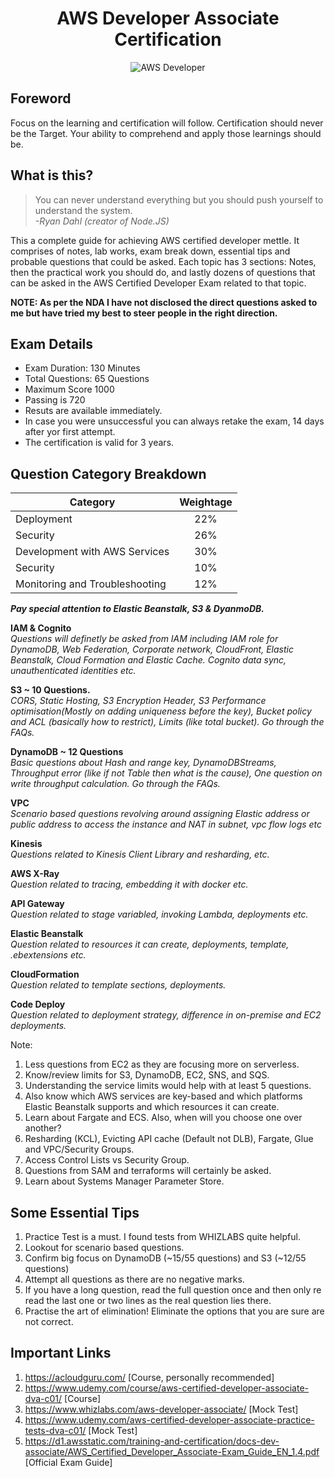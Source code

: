 <h1 align="center">AWS Developer Associate Certification</h1>

<div align="center">
    <img src="https://github.com/Shwetabh1/AWS_Certification/blob/master/Images/aws_cert.png" alt="AWS Developer"/>
</div>

## Foreword
Focus on the learning and certification will follow. Certification should never be the Target. Your ability to comprehend and apply those learnings should be.

## What is this?
> You can never understand everything but you should push yourself to understand the system.<br/>
> *-Ryan Dahl (creator of Node.JS)*

This a complete guide for achieving AWS certified developer mettle. It comprises of notes, lab works, exam break down, essential tips and probable questions that could be asked. Each topic has 3 sections: Notes, then the practical work you should do, and lastly dozens of questions that can be asked in the AWS Certified Developer Exam related to that topic.

<b>NOTE: As per the NDA I have not disclosed the direct questions asked to me but have tried my best to steer people in the right direction.</b>

## Exam Details
<ul>
<li>Exam Duration: 130 Minutes</li>
<li>Total Questions: 65 Questions</li>
<li>Maximum Score 1000</li>
<li>Passing is 720</li>
<li>Resuts are available immediately.</li>
<li>In case you were unsuccessful you can always retake the exam, 14 days after yor first attempt.</li>
<li>The certification is valid for 3 years.</li>
</ul>

## Question Category Breakdown
<div align="center">

| Category      | Weightage     |
| ------------- |:-------------:|
| Deployment    | 22% |
| Security      | 26%     |
| Development with AWS Services | 30%    |
| Security      | 10%      |
| Monitoring and Troubleshooting      | 12%    |
</div>

<b><i>Pay special attention to Elastic Beanstalk, S3 & DyanmoDB.</b></i></br>

<b>IAM & Cognito</b><br>
<i>Questions will definetly be asked from IAM including IAM role for DynamoDB, Web Federation, Corporate network, CloudFront, Elastic Beanstalk, Cloud Formation and Elastic Cache. Cognito data sync, unauthenticated identities etc.</i>

<b>S3 ~ 10 Questions.</b><br>
<i>CORS, Static Hosting, S3 Encryption Header, S3 Performance optimisation(Mostly on adding uniqueness before the key), Bucket policy and ACL (basically how to restrict), Limits (like total bucket). Go through the FAQs.</i>

<b>DynamoDB ~ 12 Questions</b></br>
<i>Basic questions about Hash and range key, DynamoDBStreams, Throughput error (like if not Table then what is the cause), One question on write throughput calculation.  Go through the FAQs.</i>

<b>VPC</b></br>
<i>Scenario based questions revolving around assigning Elastic address or public address to access the instance and NAT in subnet, vpc flow logs etc</i>

<b>Kinesis</b></br>
<i>Questions related to Kinesis Client Library and resharding, etc.</i>

<b>AWS X-Ray</b></br> 
<i>Question related to tracing, embedding it with docker etc.</i>

<b>API Gateway</b></br> 
<i>Question related to stage variabled, invoking Lambda, deployments etc.</i>

<b>Elastic Beanstalk</b></br> 
<i>Question related to resources it can create, deployments, template, .ebextensions etc.</i>

<b>CloudFormation</b></br> 
<i>Question related to template sections, deployments.</i>

<b>Code Deploy</b></br> 
<i>Question related to deployment strategy, difference in on-premise and EC2 deployments.</i>

Note: 
1. Less questions from EC2 as they are focusing more on serverless.
1. Know/review limits for S3, DynamoDB, EC2, SNS, and SQS. 
1. Understanding the service limits would help with at least 5 questions.
1. Also know which AWS services are key-based and which platforms Elastic Beanstalk supports and which resources it can create.
1. Learn about Fargate and ECS. Also, when will you choose one over another?
1. Resharding (KCL), Evicting API cache (Default not DLB), Fargate, Glue and VPC/Security Groups.
1. Access Control Lists vs Security Group.
1. Questions from SAM and terraforms will certainly be asked.
1. Learn about Systems Manager Parameter Store.  

## Some Essential Tips
1. Practice Test is a must. I found tests from WHIZLABS quite helpful.
1. Lookout for scenario based questions.
1. Confirm big focus on DynamoDB (~15/55 questions) and S3 (~12/55 questions)
1. Attempt all questions as there are no negative marks.
1. If you have a long question, read the full question once and then only re read the last one or two lines as the real question lies there.
1. Practise the art of elimination! Eliminate the options that you are sure are not correct.

## Important Links
1. https://acloudguru.com/ [Course, personally recommended]
1. https://www.udemy.com/course/aws-certified-developer-associate-dva-c01/ [Course]
1. https://www.whizlabs.com/aws-developer-associate/ [Mock Test]
1. https://www.udemy.com/aws-certified-developer-associate-practice-tests-dva-c01/ [Mock Test]
1. https://d1.awsstatic.com/training-and-certification/docs-dev-associate/AWS_Certified_Developer_Associate-Exam_Guide_EN_1.4.pdf [Official Exam Guide]
